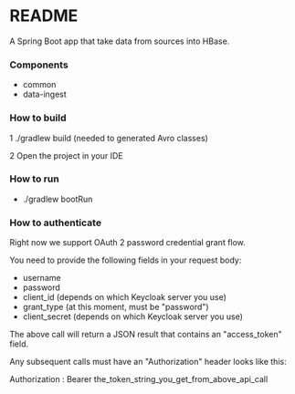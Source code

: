 # README #

A Spring Boot app that take data from sources into HBase.

### Components ###

* common
* data-ingest

### How to build ###

1 ./gradlew build (needed to generated Avro classes)

2 Open the project in your IDE

### How to run ###

* ./gradlew bootRun

### How to authenticate ###

Right now we support OAuth 2 password credential grant flow.

You need to provide the following fields in your request body:

* username
* password
* client_id (depends on which Keycloak server you use)
* grant_type (at this moment, must be "password")
* client_secret (depends on which Keycloak server you use)

The above call will return a JSON result that contains an "access_token" field.

Any subsequent calls must have an "Authorization" header looks like this:

Authorization : Bearer the_token_string_you_get_from_above_api_call